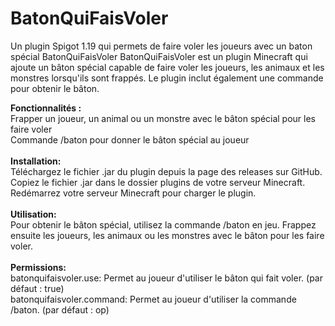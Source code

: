 # BatonQuiFaisVoler
Un plugin Spigot 1.19 qui permets de faire voler les joueurs avec un baton spécial
BatonQuiFaisVoler
BatonQuiFaisVoler est un plugin Minecraft qui ajoute un bâton spécial capable de faire voler les joueurs, les animaux et les monstres lorsqu'ils sont frappés. Le plugin inclut également une commande pour obtenir le bâton.

<b>Fonctionnalités :</b> <br>
Frapper un joueur, un animal ou un monstre avec le bâton spécial pour les faire voler<br>
Commande /baton pour donner le bâton spécial au joueur<br><br>
<b>Installation:</b><br>
Téléchargez le fichier .jar du plugin depuis la page des releases sur GitHub.<br>
Copiez le fichier .jar dans le dossier plugins de votre serveur Minecraft.<br>
Redémarrez votre serveur Minecraft pour charger le plugin.<br><br>
<b>Utilisation:</b><br>
Pour obtenir le bâton spécial, utilisez la commande /baton en jeu. Frappez ensuite les joueurs, les animaux ou les monstres avec le bâton pour les faire voler.
<br><br>
<b>Permissions:</b><br>
batonquifaisvoler.use: Permet au joueur d'utiliser le bâton qui fait voler. (par défaut : true)<br>
batonquifaisvoler.command: Permet au joueur d'utiliser la commande /baton. (par défaut : op)
